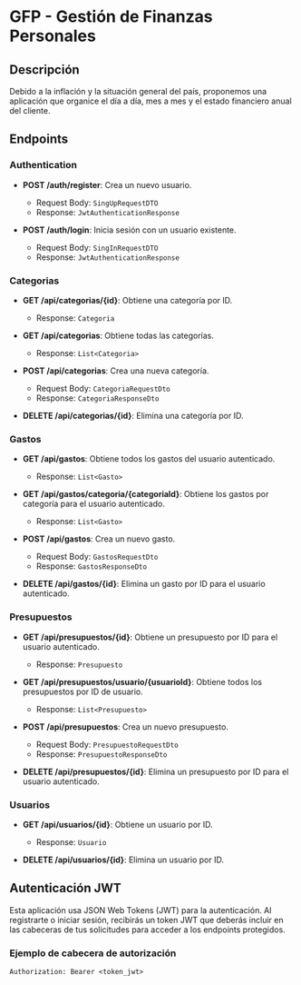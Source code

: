 # GFP - Gestión de Finanzas Personales

## Descripción

Debido a la inflación y la situación general del país, proponemos una aplicación que organice el día a día, mes a mes y el estado financiero anual del cliente.

## Endpoints

### Authentication

- **POST /auth/register**: Crea un nuevo usuario.
  - Request Body: `SingUpRequestDTO`
  - Response: `JwtAuthenticationResponse`

- **POST /auth/login**: Inicia sesión con un usuario existente.
  - Request Body: `SingInRequestDTO`
  - Response: `JwtAuthenticationResponse`

### Categorias

- **GET /api/categorias/{id}**: Obtiene una categoría por ID.
  - Response: `Categoria`

- **GET /api/categorias**: Obtiene todas las categorías.
  - Response: `List<Categoria>`

- **POST /api/categorias**: Crea una nueva categoría.
  - Request Body: `CategoriaRequestDto`
  - Response: `CategoriaResponseDto`

- **DELETE /api/categorias/{id}**: Elimina una categoría por ID.

### Gastos

- **GET /api/gastos**: Obtiene todos los gastos del usuario autenticado.
  - Response: `List<Gasto>`

- **GET /api/gastos/categoria/{categoriaId}**: Obtiene los gastos por categoría para el usuario autenticado.
  - Response: `List<Gasto>`

- **POST /api/gastos**: Crea un nuevo gasto.
  - Request Body: `GastosRequestDto`
  - Response: `GastosResponseDto`

- **DELETE /api/gastos/{id}**: Elimina un gasto por ID para el usuario autenticado.

### Presupuestos

- **GET /api/presupuestos/{id}**: Obtiene un presupuesto por ID para el usuario autenticado.
  - Response: `Presupuesto`

- **GET /api/presupuestos/usuario/{usuarioId}**: Obtiene todos los presupuestos por ID de usuario.
  - Response: `List<Presupuesto>`

- **POST /api/presupuestos**: Crea un nuevo presupuesto.
  - Request Body: `PresupuestoRequestDto`
  - Response: `PresupuestoResponseDto`

- **DELETE /api/presupuestos/{id}**: Elimina un presupuesto por ID para el usuario autenticado.

### Usuarios

- **GET /api/usuarios/{id}**: Obtiene un usuario por ID.
  - Response: `Usuario`

- **DELETE /api/usuarios/{id}**: Elimina un usuario por ID.

## Autenticación JWT

Esta aplicación usa JSON Web Tokens (JWT) para la autenticación. Al registrarte o iniciar sesión, recibirás un token JWT que deberás incluir en las cabeceras de tus solicitudes para acceder a los endpoints protegidos.

### Ejemplo de cabecera de autorización

```http
Authorization: Bearer <token_jwt>

